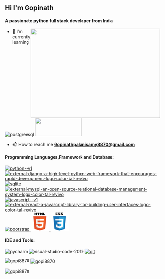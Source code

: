 <h2 align="left">Hi I'm Gopinath</h2>
<h4 align="left">A passionate python full stack developer from India</h4>
<img align="right" width="420" height="290" src="https://www.wingstechsolutions.com/wp-content/uploads/2022/03/full-stack-development.gif">

- 🌱 I’m currently learning 

<img width="60" height="60" src="https://img.icons8.com/color/48/000000/postgreesql.png" alt="postgreesql"/> <img width="150" height="60" src="https://ik.imagekit.io/laxaar/1686330454577mern-stack-01_2400x1200.png">
- 📫 How to reach me **Gopinathpalanisamy8870@gmail.com**


<h4 align="left">Programming Languages,Framework and Database:</h4>
<p align="left"> 
  <a href="https://www.python.org" target="_blank" rel="noreferrer"> <img width="60" height="60" src="https://img.icons8.com/color/48/python--v1.png" alt="python--v1"/> </a>     <a href="https://www.djangoproject.com/" target="_blank" rel="noreferrer"> <img width="60" height="60" src="https://img.icons8.com/external-tal-revivo-color-tal-revivo/48/external-django-a-high-level-python-web-framework-that-encourages-rapid-development-logo-color-tal-revivo.png" alt="external-django-a-high-level-python-web-framework-that-encourages-rapid-development-logo-color-tal-revivo"/> </a>     <a href="https://www.sqlite.org/" target="_blank" rel="noreferrer"> <img src="https://www.vectorlogo.zone/logos/sqlite/sqlite-icon.svg" alt="sqlite" width="60" height="60"/> </a>    <a href="https://www.mysql.com/" target="_blank" rel="noreferrer"> <img width="60" height="60" src="https://img.icons8.com/external-tal-revivo-color-tal-revivo/48/external-mysql-an-open-source-relational-database-management-system-logo-color-tal-revivo.png" alt="external-mysql-an-open-source-relational-database-management-system-logo-color-tal-revivo"/> </a>     <a href="https://developer.mozilla.org/en-US/docs/Web/JavaScript" target="_blank" rel="noreferrer"> <img width="60" height="60" src="https://img.icons8.com/color/48/javascript--v1.png" alt="javascript--v1"/> </a>     <a href="https://reactjs.org/" target="_blank" rel="noreferrer"> <img width="60" height="60" src="https://img.icons8.com/external-tal-revivo-color-tal-revivo/48/000000/external-react-a-javascript-library-for-building-user-interfaces-logo-color-tal-revivo.png" alt="external-react-a-javascript-library-for-building-user-interfaces-logo-color-tal-revivo"/> </a>     <a href="https://getbootstrap.com" target="_blank" rel="noreferrer"> <img width="60" height="60" src="https://img.icons8.com/color-glass/48/bootstrap.png" alt="bootstrap"/> </a> <a href="https://www.w3.org/html/" target="_blank" rel="noreferrer"> <img src="https://raw.githubusercontent.com/devicons/devicon/master/icons/html5/html5-original-wordmark.svg" alt="html5" width="60" height="60"/> </a>     <a href="https://www.w3schools.com/css/" target="_blank" rel="noreferrer"> <img src="https://raw.githubusercontent.com/devicons/devicon/master/icons/css3/css3-original-wordmark.svg" alt="css3" width="60" height="60"/> </a> </p>

<h4 align="left">IDE and Tools:</h4>
<p align="left"> 
<img width="60" height="60" src="https://img.icons8.com/color/48/pycharm.png" alt="pycharm"/> <img width="60" height="60" src="https://img.icons8.com/color/48/visual-studio-code-2019.png" alt="visual-studio-code-2019"/> <a href="https://git-scm.com/" target="_blank" rel="noreferrer"> <img src="https://www.vectorlogo.zone/logos/git-scm/git-scm-icon.svg" alt="git" width="60" height="60"/> </a>
</p>

<p><img align="left" src="https://github-readme-stats.vercel.app/api/top-langs?username=gopi8870&show_icons=true&locale=en&layout=compact" alt="gopi8870" /></p>

<p>&nbsp;<img align="center" src="https://github-readme-stats.vercel.app/api?username=gopi8870&show_icons=true&locale=en" alt="gopi8870" /></p>

<p><img align="center" src="https://github-readme-streak-stats.herokuapp.com/?user=gopi8870&" alt="gopi8870" /></p>
